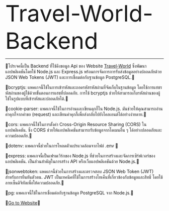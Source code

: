 <span style="font-size: 72px;">Travel-World-Backend</span>
<hr />

🍒โปรเจคนี้เป็น Backend ที่ใช้ดึงขอมูล Api ของ Website [Travel-World](https://pern-stack-tours-travel-frontend.vercel.app/) ซึ่งพัฒนาแอปพลิเคชันโดยใช้ Node.js และ Express.js พร้อมการจัดการการรับส่งข้อมูลอย่างปลอดภัยด้วย JSON Web Tokens (JWT) และการเชื่อมต่อกับฐานข้อมูล PostgreSQL.🍒

🍒bcryptjs: แพคเกจนี้ใช้ในการเข้ารหัสและถอดรหัสรหัสผ่านที่จัดเก็บในฐานข้อมูล โดยใช้การแฮชรหัสผ่านของผู้ใช้ด้วยขั้นตอนการแฮชที่ปลอดภัย. การใช้ bcryptjs ช่วยให้สามารถเก็บรหัสผ่านของผู้ใช้ในรูปแบบที่เข้ารหัสและปลอดภัยได้.🍒

🍒cookie-parser: แพคเกจนี้ใช้ในการอ่านและเขียนคุกกี้ใน Node.js. มันช่วยให้คุณสามารถอ่านค่าคุกกี้จากคำขอ (request) และเขียนค่าคุกกี้เพื่อส่งกลับไปยังไคลเอนต์ได้อย่างง่ายดาย.🍒

🍒cors: แพคเกจนี้ใช้ในการตั้งค่า Cross-Origin Resource Sharing (CORS) ในแอปพลิเคชัน. ซึ่ง CORS ช่วยให้แอปพลิเคชันสามารถรับข้อมูลจากโดเมนอื่น ๆ ได้อย่างปลอดภัยและความปลอดภัย.🍒

🍒dotenv: แพคเกจนี้ช่วยในการโหลดตัวแปรแวดล้อมจากไฟล์ .env 🍒

🍒express: แพคเกจนี้เป็นเฟรมเวิร์กของ Node.js ที่ช่วยในการสร้างและจัดการเซิร์ฟเวอร์ของแอปพลิเคชัน. เป็นส่วนสำคัญในการสร้าง API หรือเว็บแอปพลิเคชันด้วย Node.js.🍒

🍒jsonwebtoken: แพคเกจนี้ช่วยในการสร้างและตรวจสอบ JSON Web Token (JWT) สำหรับการยืนยันตัวตน. JWT เป็นเทคนิคที่ใช้ในการสร้างโทเค็นที่เกี่ยวข้องกับข้อมูลและสิทธิ์ โดยใช้ลายเซ็นดิจิทัลเพื่อให้ความปลอดภัย.🍒

🍒pg: แพคเกจนี้ใช้ในการเชื่อมต่อกับฐานข้อมูล PostgreSQL จาก Node.js.🍒

🍒[Go to Website](https://pern-stack-tours-travel-frontend.vercel.app/)🍒
